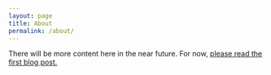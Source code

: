 ```yaml
---
layout: page
title: About
permalink: /about/
---
```


There will be more content here in the near future. For now, [please read the first blog post.](/articles/2017/04/07/beginning-the-new-centre-project)
